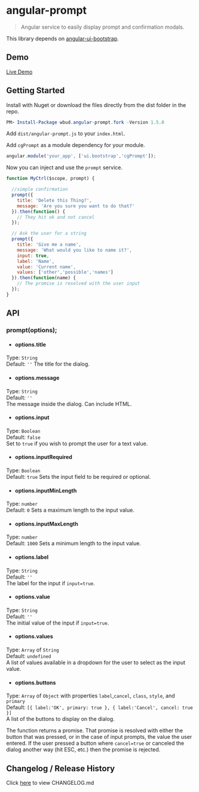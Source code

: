 # angular-prompt

> Angular service to easily display prompt and confirmation modals.

This library depends on [angular-ui-bootstrap](https://github.com/angular-ui/bootstrap).  

## Demo

[Live Demo](http://wabudd1.github.io/angular-prompt/demo)

## Getting Started

Install with Nuget or download the files directly from the dist folder in the repo.
```powershell
PM> Install-Package wbud.angular-prompt.fork -Version 1.5.0	
```

Add `dist/angular-prompt.js` to your `index.html`.  

Add `cgPrompt` as a module dependency for your module.

```js
angular.module('your_app', ['ui.bootstrap','cgPrompt']);
```

Now you can inject and use the `prompt` service.

```js
function MyCtrl($scope, prompt) {

  //simple confirmation
  prompt({
    title: 'Delete this Thing?',
    message: 'Are you sure you want to do that?'
  }).then(function() {
    // They hit ok and not cancel
  });

  // Ask the user for a string
  prompt({
    title: 'Give me a name',
    message: 'What would you like to name it?',
    input: true,
    label: 'Name',
    value: 'Current name',
    values: ['other','possible','names']
  }).then(function(name) {
    // The promise is resolved with the user input
  });  
}
```

## API

### prompt(options);

 - #### options.title
 Type: `String`  
 Default: `''`
 The title for the dialog.

 - #### options.message
 Type: `String`  
 Default: `''`  
 The message inside the dialog.  Can include HTML.

 - #### options.input
 Type: `Boolean`  
 Default: `false`  
 Set to `true` if you wish to prompt the user for a text value.

 - #### options.inputRequired
 Type: `Boolean`  
 Default: `true`
 Sets the input field to be required or optional.

 - #### options.inputMinLength
 Type: `number`  
 Default: `0`
 Sets a maximum length to the input value.

 - #### options.inputMaxLength
 Type: `number`  
 Default: `1000`
 Sets a minimum length to the input value.

 - #### options.label
 Type: `String`  
 Default: `''`  
 The label for the input if `input=true`.

 - #### options.value
 Type: `String`  
 Default: `''`  
 The initial value of the input if `input=true`.

 - #### options.values
 Type: `Array` of `String`  
 Default: `undefined`  
 A list of values available in a dropdown for the user to select as the input value.

 - #### options.buttons
 Type: `Array` of `Object` with properties `label`,`cancel`, `class`, `style`, and `primary`  
 Default: `[{ label:'OK', primary: true }, { label:'Cancel', cancel: true }]`  
 A list of the buttons to display on the dialog.

The function returns a promise.  That promise is resolved with either the button that was pressed, or in the case of input prompts, the value the user entered.  If the user pressed a button where `cancel=true` or canceled the dialog another way (hit ESC, etc.) then the promise is rejected.

## Changelog / Release History
Click [here](CHANGELOG.md) to view CHANGELOG.md
